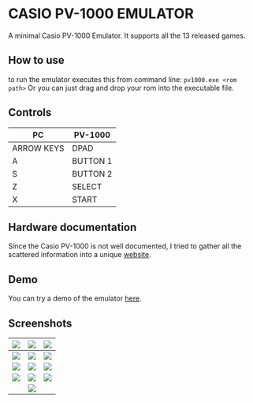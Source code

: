 # CASIO PV-1000 EMULATOR

A minimal Casio PV-1000 Emulator. It supports all the 13 released games.

## How to use

to run the emulator executes this from command line:
```pv1000.exe <rom path>```
Or you can just drag and drop your rom into the executable file.

## Controls

| PC | PV-1000 |
|----|--------|
| ARROW KEYS | DPAD |
| A | BUTTON 1 |
| S | BUTTON 2 |
| Z | SELECT |  
| X | START |

## Hardware documentation

Since the Casio PV-1000 is not well documented, I tried to gather all the scattered information into a unique [website](https://yughias.github.io/pages/pv-1000/documentation/docs.html).

## Demo

You can try a demo of the emulator [here](https://yughias.github.io/pages/pv-1000/emulator/emulator.html).

## Screenshots

| ![](data/imgs/screenshot_1.png) | ![](data/imgs/screenshot_2.png) | ![](data/imgs/screenshot_3.png) |
| - | - | - |
| ![](data/imgs/screenshot_4.png) | ![](data/imgs/screenshot_5.png) | ![](data/imgs/screenshot_6.png) |
| ![](data/imgs/screenshot_7.png) | ![](data/imgs/screenshot_8.png) | ![](data/imgs/screenshot_9.png) |
| ![](data/imgs/screenshot_10.png) | ![](data/imgs/screenshot_11.png) | ![](data/imgs/screenshot_12.png) |
| | ![](data/imgs/screenshot_13.png) |  |